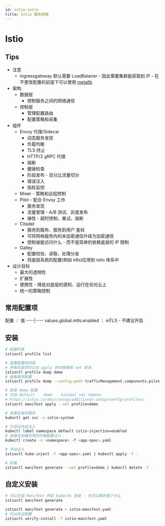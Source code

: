 ```yaml
---
id: istio-intro
title: Istio 服务网格
---
```


# Istio

## Tips
* 注意
  * ingressgateway 默认需要 LoadBalaner - 因此需要集群能获取到 IP - 在不更改配置的前提下可以使用 [metallb](./metallb)
* 架构
  * 数据层
    * 控制服务之间的网络通信
  * 控制层
    * 管理配置路由
    * 配置策略和采集
* 组件
  * Envoy 代理/Sidecar
    * 动态服务发现
    * 负载均衡
    * TLS 终止
    * HTTP/2 gRPC 代理
    * 熔断
    * 健康检查
    * 阶段发布 - 百分比流量切分
    * 错误注入
    * 指标监控
  * Mixer - 策略和远程控制
  * Pilot - 配合 Envoy 工作
    * 服务发现
    * 流量管理 - A/B 测试、灰度发布
    * 弹性 - 超时控制、重试、熔断
  * Citadel
    * 服务到服务、服务到用户 鉴权
    * 可将网格服务内的未加密通信升级为加密通信
    * 控制谁能访问什么 - 而不是简单的依赖底层的 IP 限制
  * Galley
    * 配置校验、读取、处理分发
    * 将底层系统的配置(例如 k8s)应用到 istio 体系中
* 设计目标
  * 最大的透明性
  * 扩展性
  * 便携性 - 降低对底层的感知、运行在任何云上
  * 统一的策略控制


## 常用配置项

配置 ｜ 值
----|----
values.global.mtls.enabled ｜ mTLS - 不建议开启

## 安装

```bash
# 配置列表
istioctl profile list

# 查看配置的内容
# 所有的选项可以在 apply 的时候使用 set 修改
istioctl profile dump demo
# 查看某项配置
istioctl profile dump --config-path trafficManagement.components.pilot demo

# 安装 demo 配置
# 可选 default	demo	minimal	sds	remote
# https://istio.io/docs/setup/additional-setup/config-profiles/
istioctl manifest apply --set profile=demo

# 查看安装的服务
kubectl get svc -n istio-system

# 为空间开启注入
kubectl label namespace default istio-injection=enabled
# 或者在创建应用的时候配置注入
kubectl create -n <namespace> -f <app-spec>.yaml

# 手动注入
istioctl kube-inject -f <app-spec>.yaml | kubectl apply -f -

# 卸载
istioctl manifest generate --set profile=demo | kubectl delete -f -
```

## 自定义安装

```bash
# 可以生成 Manifest 然后 kubectk 安装 - 也可以看到做了什么
istioctl manifest generate

istioctl manifest generate > istio-manifest.yaml
# 可以验证配置
istioctl verify-install -f istio-manifest.yaml
```
